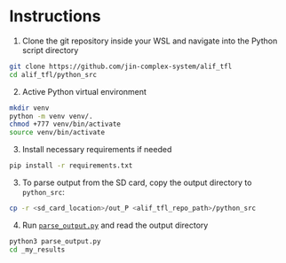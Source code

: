 # Instructions

1. Clone the git repository inside your WSL and navigate into the Python script directory
```bash
git clone https://github.com/jin-complex-system/alif_tfl
cd alif_tfl/python_src
```
2. Active Python virtual environment
```bash
mkdir venv
python -m venv venv/.
chmod +777 venv/bin/activate
source venv/bin/activate
```
3. Install necessary requirements if needed
```bash
pip install -r requirements.txt
```
3. To parse output from the SD card, copy the output directory to `python_src`:
```bash
cp -r <sd_card_location>/out_P <alif_tfl_repo_path>/python_src
```
4. Run [`parse_output.py`](parse_output.py) and read the output directory
```bash
python3 parse_output.py
cd _my_results
```